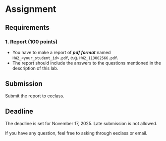 # Assignment

## Requirements
### 1. Report (100 points)
- You have to make a report of ***pdf format*** named `HW2_<your_student_id>.pdf`, e.g. `HW2_113062566.pdf`.
- The report should include the answers to the questions mentioned in the description of this lab.

## Submission
Submit the report to eeclass.


## Deadline
The deadline is set for November 17, 2025. Late submission is not allowed. 


If you have any question, feel free to asking through eeclass or email.
